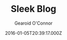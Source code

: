 ---
title: Sleek Blog
github: https://github.com/bawn92/sleek_blog
demo: https://www.gearoidoconnor.ie/
author: Gearoid O'Connor
ssg:
  - Jekyll
cms:
  - No Cms
date: 2016-01-05T20:39:17.000Z
description: A Empty template blog
stale: true
---